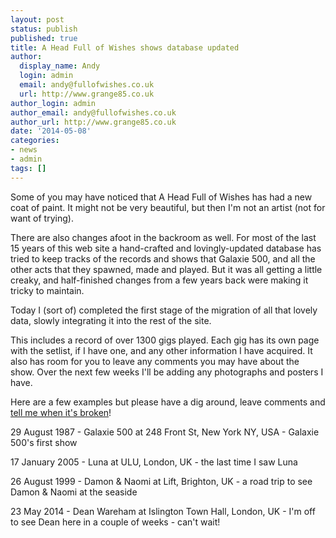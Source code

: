 ```yaml
---
layout: post
status: publish
published: true
title: A Head Full of Wishes shows database updated
author:
  display_name: Andy
  login: admin
  email: andy@fullofwishes.co.uk
  url: http://www.grange85.co.uk
author_login: admin
author_email: andy@fullofwishes.co.uk
author_url: http://www.grange85.co.uk
date: '2014-05-08'
categories:
- news
- admin
tags: []
---
```

<p>Some of you may have noticed that A Head Full of Wishes has had a new coat of paint. It might not be very beautiful, but then I'm not an artist (not for want of trying). </p>
<p>There are also changes afoot in the backroom as well. For most of the last 15 years of this web site a hand-crafted and lovingly-updated database has tried to keep tracks of the records and shows that Galaxie 500, and all the other acts that they spawned, made and played. But it was all getting a little creaky, and half-finished changes from a few years back were making it tricky to maintain.</p>
<p>Today I (sort of) completed the first stage of the migration of all that lovely data, slowly integrating it into the rest of the site.</p>
<p>This includes a record of over 1300 gigs played. Each gig has its own page with the setlist, if I have one, and any other information I have acquired. It also has room for you to leave any comments you may have about the show. Over the next few weeks I'll be adding any photographs and posters I have.</p>
<p>Here are a few examples but please have a dig around, leave comments and <a href="/about/" title="Contact me">tell me when it's broken</a>!</p>
<p>29 August 1987 - Galaxie 500 at 248 Front St, New York NY, USA - Galaxie 500's first show</p>
<p>17 January 2005 - Luna at ULU, London, UK - the last time I saw Luna</p>
<p>26 August 1999 - Damon & Naomi at Lift, Brighton, UK - a road trip to see Damon & Naomi at the seaside</p>
<p>23 May 2014 - Dean Wareham at Islington Town Hall, London, UK - I'm off to see Dean here in a couple of weeks - can't wait!</p>
